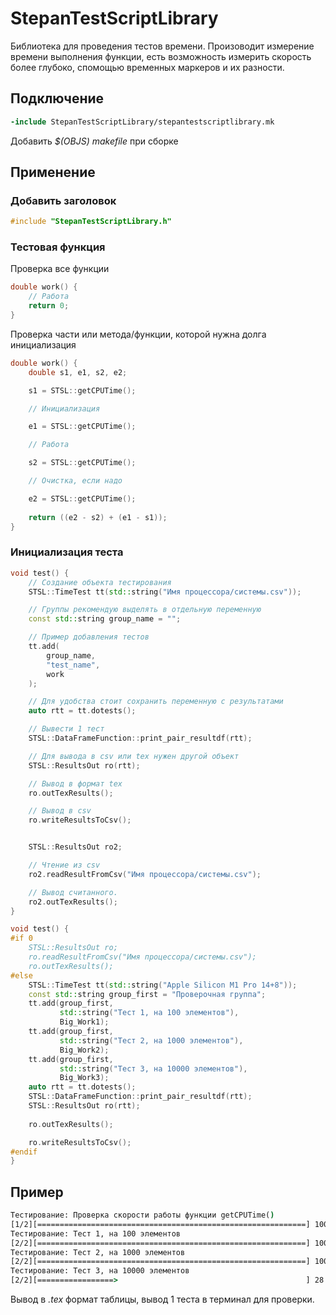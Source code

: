 # StepanTestScriptLibrary

Библиотека для проведения тестов времени. Произоводит измерение времени выполнения функции, есть возможность
измерить скорость более глубоко, спомощью временных маркеров и их разности. 

## Подключение

```makefile
-include StepanTestScriptLibrary/stepantestscriptlibrary.mk
```

Добавить *$(OBJS) makefile* при сборке

## Применение

### Добавить заголовок

```C++
#include "StepanTestScriptLibrary.h"
```

### Тестовая функция

Проверка все функции

```C++
double work() {
    // Работа
    return 0;
}
```

Проверка части или метода/функции, которой нужна долга инициализация

```C++
double work() {    
    double s1, e1, s2, e2;

    s1 = STSL::getCPUTime();

    // Инициализация

    e1 = STSL::getCPUTime();

    // Работа

    s2 = STSL::getCPUTime();

    // Очистка, если надо

    e2 = STSL::getCPUTime();
    
    return ((e2 - s2) + (e1 - s1));
}
```

### Инициализация теста

```C++
void test() {
    // Создание объекта тестирования
    STSL::TimeTest tt(std::string("Имя процессора/системы.csv"));

    // Группы рекомендую выделять в отдельную переменную
    const std::string group_name = "";

    // Пример добавления тестов
    tt.add(
        group_name,
        "test_name",
        work
    );

    // Для удобства стоит сохранить переменную с результатами
    auto rtt = tt.dotests();

    // Вывести 1 тест
    STSL::DataFrameFunction::print_pair_resultdf(rtt);

    // Для вывода в csv или tex нужен другой объект
    STSL::ResultsOut ro(rtt);

    // Вывод в формат tex
    ro.outTexResults();

    // Вывод в сsv
    ro.writeResultsToCsv();


    STSL::ResultsOut ro2;

    // Чтение из csv
    ro2.readResultFromCsv("Имя процессора/системы.csv");

    // Вывод считанного.
    ro2.outTexResults();
}
```

```C++
void test() {
#if 0
    STSL::ResultsOut ro;
    ro.readResultFromCsv("Имя процессора/системы.csv");
    ro.outTexResults();
#else
    STSL::TimeTest tt(std::string("Apple Silicon M1 Pro 14+8"));
    const std::string group_first = "Проверочная группа";
    tt.add(group_first,
           std::string("Тест 1, на 100 элементов"),
           Big_Work1);
    tt.add(group_first,
           std::string("Тест 2, на 1000 элементов"),
           Big_Work2);
    tt.add(group_first,
           std::string("Тест 3, на 10000 элементов"),
           Big_Work3);
    auto rtt = tt.dotests();
    STSL::DataFrameFunction::print_pair_resultdf(rtt);
    STSL::ResultsOut ro(rtt);
    
    ro.outTexResults();

    ro.writeResultsToCsv();
#endif
}


```


## Пример

```cmd
Тестирование: Проверка скорости работы функции getCPUTime()
[1/2][============================================================] 100 %
Тестирование: Тест 1, на 100 элементов
[2/2][============================================================] 100 %
Тестирование: Тест 2, на 1000 элементов
[2/2][============================================================] 100 %
Тестирование: Тест 3, на 10000 элементов
[2/2][=================>                                          ] 28 %
```

Вывод в *.tex* формат таблицы, вывод 1 теста в терминал для проверки.

